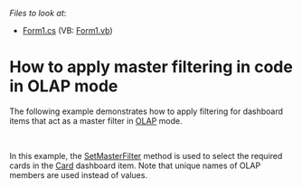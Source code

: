 <!-- default file list -->
*Files to look at*:

* [Form1.cs](./CS/Dashboard_SetMasterFilter_OLAP/Form1.cs) (VB: [Form1.vb](./VB/Dashboard_SetMasterFilter_OLAP/Form1.vb))
<!-- default file list end -->
# How to apply master filtering in code in OLAP mode


<p>The following example demonstrates how to apply filtering for dashboard items that act as a master filter in <a href="http://documentation.devexpress.com/#Dashboard/CustomDocument15707">OLAP</a> mode.</p>
<br />
<p>In this example, the <a href="https://documentation.devexpress.com/#Dashboard/DevExpressDashboardWinDashboardViewer_SetMasterFiltertopic">SetMasterFilter</a> method is used to select the required cards in the <a href="http://documentation.devexpress.com/#Dashboard/CustomDocument15263">Card</a> dashboard item. Note that unique names of OLAP members are used instead of values.</p>

<br/>


